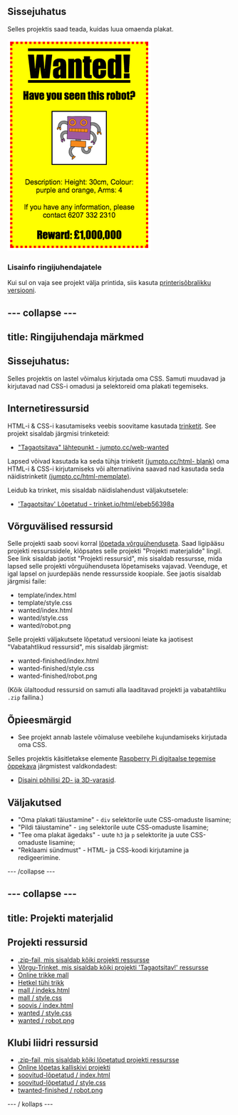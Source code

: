 ## Sissejuhatus

Selles projektis saad teada, kuidas luua omaenda plakat.

![kuvatõmmis](images/wanted-final.png)

### Lisainfo ringijuhendajatele

Kui sul on vaja see projekt välja printida, siis kasuta [printerisõbralikku versiooni](https://projects.raspberrypi.org/en/projects/wanted/print).

## \--- collapse \---

## title: Ringijuhendaja märkmed

## Sissejuhatus:

Selles projektis on lastel võimalus kirjutada oma CSS. Samuti muudavad ja kirjutavad nad CSS-i omadusi ja selektoreid oma plakati tegemiseks.

## Internetiressursid

HTML-i & CSS-i kasutamiseks veebis soovitame kasutada [trinketit](https://trinket.io/). See projekt sisaldab järgmisi trinketeid:

* ["Tagaotsitava" lähtepunkt - jumpto.cc/web-wanted](http://jumpto.cc/web-wanted)

Lapsed võivad kasutada ka seda tühja trinketit [(jumpto.cc/html- blank)](http://jumpto.cc/html-blank) oma HTML-i & CSS-i kirjutamiseks või alternatiivina saavad nad kasutada seda näidistrinketit [(jumpto.cc/html-memplate)](http://jumpto.cc/html-template).

Leidub ka trinket, mis sisaldab näidislahendust väljakutsetele:

* ['Tagaotsitav' Lõpetatud - trinket.io/html/ebeb56398a](https://trinket.io/html/ebeb56398a)

## Võrguvälised ressursid

Selle projekti saab soovi korral [lõpetada võrguühenduseta](https://www.codeclubprojects.org/en-GB/resources/webdev-working-offline/). Saad ligipääsu projekti ressurssidele, klõpsates selle projekti "Projekti materjalide" lingil. See link sisaldab jaotist "Projekti ressursid", mis sisaldab ressursse, mida lapsed selle projekti võrguühenduseta lõpetamiseks vajavad. Veenduge, et igal lapsel on juurdepääs nende ressursside koopiale. See jaotis sisaldab järgmisi faile:

* template/index.html
* template/style.css
* wanted/index.html
* wanted/style.css
* wanted/robot.png

Selle projekti väljakutsete lõpetatud versiooni leiate ka jaotisest "Vabatahtlikud ressursid", mis sisaldab järgmist:

* wanted-finished/index.html
* wanted-finished/style.css
* wanted-finished/robot.png

(Kõik ülaltoodud ressursid on samuti alla laaditavad projekti ja vabatahtliku `.zip` failina.)

## Õpieesmärgid

* See projekt annab lastele võimaluse veebilehe kujundamiseks kirjutada oma CSS.

Selles projektis käsitletakse elemente [Raspberry Pi digitaalse tegemise õppekava](http://rpf.io/curriculum) järgmistest valdkondadest:

* [Disaini põhilisi 2D- ja 3D-varasid](https://www.raspberrypi.org/curriculum/design/creator).

## Väljakutsed

* "Oma plakati täiustamine" - `div` selektorile uute CSS-omaduste lisamine;
* "Pildi täiustamine" - `img` selektorile uute CSS-omaduste lisamine;
* "Tee oma plakat ägedaks" - uute `h3` ja `p` selektorite ja uute CSS-omaduste lisamine;
* "Reklaami sündmust" - HTML- ja CSS-koodi kirjutamine ja redigeerimine.

\--- /collapse \---

## \--- collapse \---

## title: Projekti materjalid

## Projekti ressursid

* [.zip-fail, mis sisaldab kõiki projekti ressursse](resources/wanted-project-resources.zip)
* [Võrgu-Trinket, mis sisaldab kõiki projekti 'Tagaotsitav!' ressursse](http://jumpto.cc/web-wanted)
* [Online trikke mall](http://jumpto.cc/trinket-template)
* [Hetkel tühi trikk](http://jumpto.cc/trinket-blank)
* [mall / indeks.html](resources/template-index.html)
* [mall / style.css](resources/template-style.css)
* [soovis / index.html](resources/wanted-index.html)
* [wanted / style.css](resources/wanted-style.css)
* [wanted / robot.png](resources/wanted-robot.png)

## Klubi liidri ressursid

* [.zip-fail, mis sisaldab kõiki lõpetatud projekti ressursse](resources/wanted-volunteer-resources.zip)
* [Online lõpetas kalliskivi projekti](https://trinket.io/html/ebeb56398a)
* [soovitud-lõpetatud / index.html](resources/wanted-finished-index.html)
* [soovitud-lõpetatud / style.css](resources/wanted-finished-style.css)
* [twanted-finished / robot.png](resources/twanted-finished-robot.png)

\--- / kollaps \---